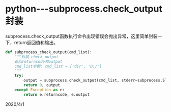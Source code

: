 # python---subprocess.check_output封装

subprocess.check_output函数执行命令出现错误会抛出异常，这里简单封装一下，return返回值和输出。  

```python
def subprocess_check_output(cmd_list):
    """封装 check_output
    返回returncode和output
    cmd_list举例: cmd_list = ['dir', 'D:/']
    """
    try:
        output = subprocess.check_output(cmd_list, stderr=subprocess.STDOUT)
        return 0, output
    except Exception as e:
        return e.returncode, e.output
```

2020/4/1  
